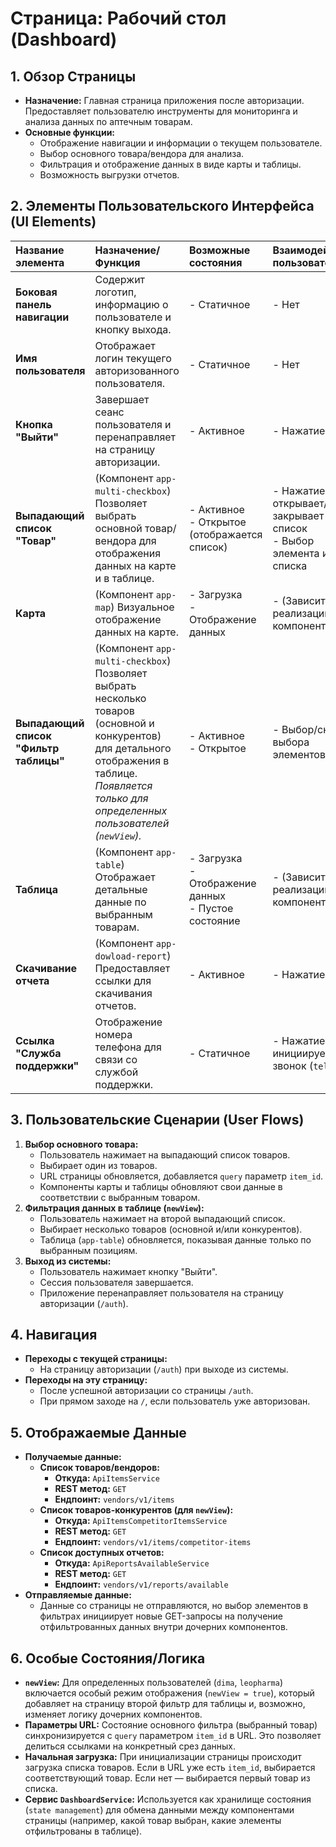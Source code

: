 # Страница: Рабочий стол (Dashboard)

## 1. Обзор Страницы

-   **Назначение:** Главная страница приложения после авторизации. Предоставляет пользователю инструменты для мониторинга и анализа данных по аптечным товарам.
-   **Основные функции:**
    -   Отображение навигации и информации о текущем пользователе.
    -   Выбор основного товара/вендора для анализа.
    -   Фильтрация и отображение данных в виде карты и таблицы.
    -   Возможность выгрузки отчетов.

## 2. Элементы Пользовательского Интерфейса (UI Elements)

| Название элемента | Назначение/Функция | Возможные состояния | Взаимодействие пользователя |
| :--- | :--- | :--- | :--- |
| **Боковая панель навигации** | Содержит логотип, информацию о пользователе и кнопку выхода. | - Статичное | - Нет |
| **Имя пользователя** | Отображает логин текущего авторизованного пользователя. | - Статичное | - Нет |
| **Кнопка "Выйти"** | Завершает сеанс пользователя и перенаправляет на страницу авторизации. | - Активное | - Нажатие (click) |
| **Выпадающий список "Товар"** | (Компонент `app-multi-checkbox`) Позволяет выбрать основной товар/вендора для отображения данных на карте и в таблице. | - Активное<br>- Открытое (отображается список) | - Нажатие открывает/закрывает список<br>- Выбор элемента из списка |
| **Карта** | (Компонент `app-map`) Визуальное отображение данных на карте. | - Загрузка<br>- Отображение данных | - (Зависит от реализации компонента) |
| **Выпадающий список "Фильтр таблицы"** | (Компонент `app-multi-checkbox`) Позволяет выбрать несколько товаров (основной и конкурентов) для детального отображения в таблице. *Появляется только для определенных пользователей (`newView`).* | - Активное<br>- Открытое | - Выбор/снятие выбора элементов |
| **Таблица** | (Компонент `app-table`) Отображает детальные данные по выбранным товарам. | - Загрузка<br>- Отображение данных<br>- Пустое состояние | - (Зависит от реализации компонента) |
| **Скачивание отчета** | (Компонент `app-dowload-report`) Предоставляет ссылки для скачивания отчетов. | - Активное | - Нажатие (click) |
| **Ссылка "Служба поддержки"** | Отображение номера телефона для связи со службой поддержки. | - Статичное | - Нажатие инициирует звонок (`tel:`) |

## 3. Пользовательские Сценарии (User Flows)

1.  **Выбор основного товара:**
    -   Пользователь нажимает на выпадающий список товаров.
    -   Выбирает один из товаров.
    -   URL страницы обновляется, добавляется `query` параметр `item_id`.
    -   Компоненты карты и таблицы обновляют свои данные в соответствии с выбранным товаром.
2.  **Фильтрация данных в таблице (`newView`):**
    -   Пользователь нажимает на второй выпадающий список.
    -   Выбирает несколько товаров (основной и/или конкурентов).
    -   Таблица (`app-table`) обновляется, показывая данные только по выбранным позициям.
3.  **Выход из системы:**
    -   Пользователь нажимает кнопку "Выйти".
    -   Сессия пользователя завершается.
    -   Приложение перенаправляет пользователя на страницу авторизации (`/auth`).

## 4. Навигация

-   **Переходы с текущей страницы:**
    -   На страницу авторизации (`/auth`) при выходе из системы.
-   **Переходы на эту страницу:**
    -   После успешной авторизации со страницы `/auth`.
    -   При прямом заходе на `/`, если пользователь уже авторизован.

## 5. Отображаемые Данные

-   **Получаемые данные:**
    -   **Список товаров/вендоров:**
        -   **Откуда:** `ApiItemsService`
        -   **REST метод:** `GET`
        -   **Ендпоинт:** `vendors/v1/items`
    -   **Список товаров-конкурентов (для `newView`):**
        -   **Откуда:** `ApiItemsCompetitorItemsService`
        -   **REST метод:** `GET`
        -   **Ендпоинт:** `vendors/v1/items/competitor-items`
    -   **Список доступных отчетов:**
        -   **Откуда:** `ApiReportsAvailableService`
        -   **REST метод:** `GET`
        -   **Ендпоинт:** `vendors/v1/reports/available`
-   **Отправляемые данные:**
    -   Данные со страницы не отправляются, но выбор элементов в фильтрах инициирует новые GET-запросы на получение отфильтрованных данных внутри дочерних компонентов.

## 6. Особые Состояния/Логика

-   **`newView`:** Для определенных пользователей (`dima`, `leopharma`) включается особый режим отображения (`newView = true`), который добавляет на страницу второй фильтр для таблицы и, возможно, изменяет логику дочерних компонентов.
-   **Параметры URL:** Состояние основного фильтра (выбранный товар) синхронизируется с `query` параметром `item_id` в URL. Это позволяет делиться ссылками на конкретный срез данных.
-   **Начальная загрузка:** При инициализации страницы происходит загрузка списка товаров. Если в URL уже есть `item_id`, выбирается соответствующий товар. Если нет — выбирается первый товар из списка.
-   **Сервис `DashboardService`:** Используется как хранилище состояния (`state management`) для обмена данными между компонентами страницы (например, какой товар выбран, какие элементы отфильтрованы в таблице).
